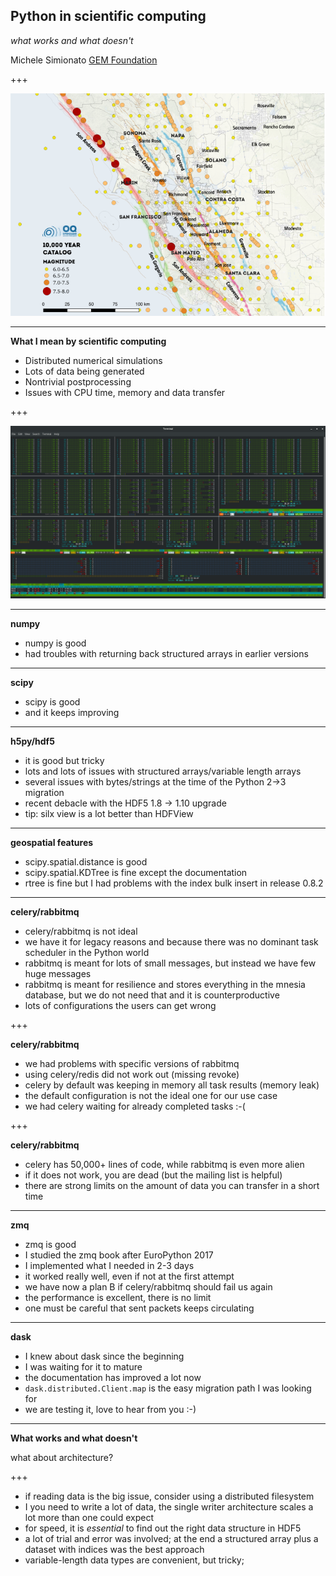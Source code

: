 Python in scientific computing
------------------------------

*what works and what doesn't*

Michele Simionato [GEM Foundation](https://www.globalquakemodel.org)

+++

![california](hazard_map.png)

---

**What I mean by scientific computing**

- Distributed numerical simulations
- Lots of data being generated
- Nontrivial postprocessing
- Issues with CPU time, memory and data transfer

+++

![all-cores](all-cores.png)

---

**numpy**

- numpy is good
- had troubles with returning back structured arrays in earlier versions

---

**scipy**

- scipy is good
- and it keeps improving

---

**h5py/hdf5**

- it is good but tricky
- lots and lots of issues with structured arrays/variable length arrays
- several issues with bytes/strings at the time of the Python 2->3 migration
- recent debacle with the HDF5 1.8 -> 1.10 upgrade
- tip: silx view is a lot better than HDFView

---

**geospatial features**

- scipy.spatial.distance is good
- scipy.spatial.KDTree is fine except the documentation
- rtree is fine but I had problems with the index bulk insert in release 0.8.2 

---

**celery/rabbitmq**

- celery/rabbitmq is not ideal
- we have it for legacy reasons and because there was no dominant task
  scheduler in the Python world
- rabbitmq is meant for lots of small messages, but instead we have few
  huge messages
- rabbitmq is meant for resilience and stores everything in the mnesia
  database, but we do not need that and it is counterproductive
- lots of configurations the users can get wrong

+++

**celery/rabbitmq**

- we had problems with specific versions of rabbitmq
- using celery/redis did not work out (missing revoke)
- celery by default was keeping in memory all task results (memory leak)
- the default configuration is not the ideal one for our use case
- we had celery waiting for already completed tasks :-(

+++

**celery/rabbitmq**

- celery has 50,000+ lines of code, while rabbitmq is even more alien
- if it does not work, you are dead (but the mailing list is helpful)
- there are strong limits on the amount of data you can transfer in a
  short time

---

**zmq**

- zmq is good
- I studied the zmq book after EuroPython 2017
- I implemented what I needed in 2-3 days
- it worked really well, even if not at the first attempt
- we have now a plan B if celery/rabbitmq should fail us again
- the performance is excellent, there is no limit
- one must be careful that sent packets keeps circulating

---

**dask**

- I knew about dask since the beginning
- I was waiting for it to mature
- the documentation has improved a lot now
- `dask.distributed.Client.map` is the easy migration path I was looking for
- we are testing it, love to hear from you :-)

---

**What works and what doesn't** 

what about architecture?

+++

- if reading data is the big issue, consider using a distributed filesystem
- I you need to write a lot of data, the single writer architecture scales
  a lot more than one could expect
- for speed, it is *essential* to find out the right data structure in HDF5
- a lot of trial and error was involved; at the end a structured array
  plus a dataset with indices was the best approach
- variable-length data types are convenient, but tricky;
